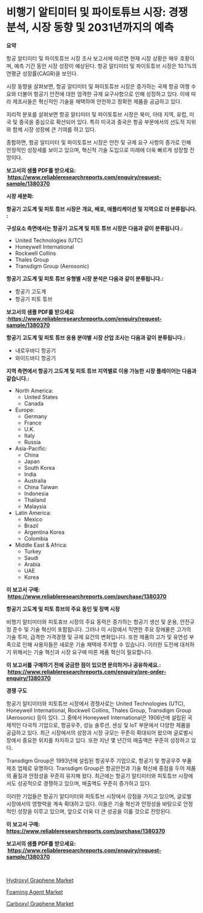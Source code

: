 <p><h1>비행기 알티미터 및 파이토튜브 시장: 경쟁 분석, 시장 동향 및 2031년까지의 예측</h1></p><p><strong>요약</strong></p>
<p><p>항공 알티미터 및 파이토튜브 시장 조사 보고서에 따르면 현재 시장 상황은 매우 호황이며, 예측 기간 동안 시장 성장이 예상된다. 항공 알티미터 및 파이토튜브 시장은 10.1%의 연평균 성장률(CAGR)을 보인다.</p><p>시장 동향을 살펴보면, 항공 알티미터 및 파이토튜브 시장은 증가하는 국제 항공 여행 수요와 더불어 항공기 안전에 대한 엄격한 규제 요구사항으로 인해 성장하고 있다. 이에 따라 제조사들은 혁신적인 기술을 채택하여 안전하고 정확한 제품을 공급하고 있다.</p><p>지리적 분포를 살펴보면 항공 알티미터 및 파이토튜브 시장은 북미, 아태 지역, 유럽, 미국 및 중국을 중심으로 확산되어 있다. 특히 미국과 중국은 항공 부문에서의 선도적 지위와 함께 시장 성장에 큰 기여를 하고 있다.</p><p>종합하면, 항공 알티미터 및 파이토튜브 시장은 안전 및 규제 요구 사항의 증가로 인해 안정적인 성장세를 보이고 있으며, 혁신적 기술 도입으로 미래에 더욱 빠르게 성장할 전망이다.</p></p>
<p><strong>보고서의 샘플 PDF를 받으세요: &nbsp;<a href="https://www.reliableresearchreports.com/enquiry/request-sample/1380370">https://www.reliableresearchreports.com/enquiry/request-sample/1380370</a></strong></p>
<p><strong>시장 세분화:</strong></p>
<p><strong> 항공기 고도계 및 피토 튜브 시장은 개요, 배포, 애플리케이션 및 지역으로 더 분류됩니다. :</strong></p>
<p><strong>구성요소 측면에서는 항공기 고도계 및 피토 튜브 시장은 다음과 같이 분류됩니다.:</strong></p>
<p><ul><li>United Technologies (UTC)</li><li>Honeywell International</li><li>Rockwell Collins</li><li>Thales Group</li><li>Transdigm Group (Aerosonic)</li></ul></p>
<p><strong> 항공기 고도계 및 피토 튜브 유형별 시장 분석은 다음과 같이 분류됩니다.:</strong></p>
<p><ul><li>항공기 고도계</li><li>항공기 피토 튜브</li></ul></p>
<p><strong>보고서의 샘플 PDF를 받으세요 :<a href="https://www.reliableresearchreports.com/enquiry/request-sample/1380370">https://www.reliableresearchreports.com/enquiry/request-sample/1380370</a></strong></p>
<p><strong> 항공기 고도계 및 피토 튜브 응용 분야별 시장 산업 조사는 다음과 같이 분류됩니다.:</strong></p>
<p><ul><li>내로우바디 항공기</li><li>와이드바디 항공기</li></ul></p>
<p><strong>지역 측면에서 항공기 고도계 및 피토 튜브 지역별로 이용 가능한 시장 플레이어는 다음과 같습니다.:</strong></p>
<p><ul>
    <li>
        North America:
        <ul>
            <li>United States</li>
            <li>Canada</li>
        </ul>
    </li>
    <li>
        Europe:
        <ul>
            <li>Germany</li>
            <li>France</li>
            <li>U.K.</li>
            <li>Italy</li>
            <li>Russia</li>
        </ul>
    </li>
    <li>
        Asia-Pacific:
        <ul>
            <li>China</li>
            <li>Japan</li>
            <li>South Korea</li>
            <li>India</li>
            <li>Australia</li>
            <li>China Taiwan</li>
            <li>Indonesia</li>
            <li>Thailand</li>
            <li>Malaysia</li>
        </ul>
    </li>
    <li>
        Latin America:
        <ul>
            <li>Mexico</li>
            <li>Brazil</li>
            <li>Argentina Korea</li>
            <li>Colombia</li>
        </ul>
    </li>
    <li>
        Middle East & Africa:
        <ul>
            <li>Turkey</li>
            <li>Saudi</li>
            <li>Arabia</li>
            <li>UAE</li>
            <li>Korea</li>
        </ul>
    </li>
    </ul></p>
<p><strong>이 보고서 구매: &nbsp;<a href="https://www.reliableresearchreports.com/purchase/1380370">https://www.reliableresearchreports.com/purchase/1380370</a></strong></p>
<p><strong>항공기 고도계 및 피토 튜브의 주요 동인 및 장벽 시장</strong></p>
<p><p>비행기 알티미터와 피토휴브 시장의 주요 동력은 증가하는 항공기 생산 및 운용, 안전규정 준수 및 기술 혁신이 포함됩니다. 그러나 이 시장에서 직면한 주요 장애물은 고가의 기술 투자, 급격한 가격경쟁 및 규제 요건의 변화입니다. 또한 제품의 고가 및 유연성 부족으로 인해 사용자들은 새로운 기술 채택에 주저할 수 있습니다. 이러한 도전에 대처하기 위해서는 기술 혁신과 시장 요구에 따른 제품 혁신이 필요합니다.</p></p>
<p><strong>이 보고서를 구매하기 전에 궁금한 점이 있으면 문의하거나 공유하세요.: &nbsp;<a href="https://www.reliableresearchreports.com/enquiry/pre-order-enquiry/1380370">https://www.reliableresearchreports.com/enquiry/pre-order-enquiry/1380370</a></strong></p>
<p><strong>경쟁 구도</strong></p>
<p><p>항공기 알티미터와 피토튜브 시장에서 경쟁사로는 United Technologies (UTC), Honeywell International, Rockwell Collins, Thales Group, Transdigm Group (Aerosonic) 등이 있다. 그 중에서 Honeywell International은 1906년에 설립된 국제적인 다국적 기업으로, 항공우주, 성능 솔루션, 센싱 및 IoT 부문에서 다양한 제품을 공급하고 있다. 최근 시장에서의 성장과 시장 규모는 꾸준히 확대되어 왔으며 글로벌시장에서 중요한 위치를 차지하고 있다. 또한 지난 몇 년간의 매출액은 꾸준히 성장하고 있다.</p><p>Transdigm Group은 1993년에 설립된 항공우주 기업으로, 항공기 및 항공우주 부품 제조 업체로 유명하다. Transdigm Group은 항공안전과 기술 혁신에 중점을 두어 제품의 품질과 안정성을 꾸준히 유지해 왔다. 최근에는 항공기 알티미터와 피토튜브 시장에서도 성공적으로 경쟁하고 있으며, 매출액도 꾸준히 증가하고 있다.</p><p>이러한 기업들은 항공기 알티미터와 피토튜브 시장에서 강점을 가지고 있으며, 글로벌 시장에서의 영향력을 계속 확대하고 있다. 이들은 기술 혁신과 안정성을 바탕으로 안정적인 성장을 이루고 있으며, 앞으로 더욱 더 큰 성공을 이룰 것으로 전망된다.</p></p>
<p><strong>이 보고서 구매: &nbsp; <a href="https://www.reliableresearchreports.com/purchase/1380370">https://www.reliableresearchreports.com/purchase/1380370</a></strong></p>
<p><strong>보고서의 샘플 PDF를 받으세요: &nbsp;<a href="https://www.reliableresearchreports.com/enquiry/request-sample/1380370">https://www.reliableresearchreports.com/enquiry/request-sample/1380370</a></strong><strong></strong></p>
<p>&nbsp;</p>
<p><p><a href="https://github.com/prosalinda88/Market-Research-Report-List-3/blob/main/hydroxyl-graphene-market.md">Hydroxyl Graphene Market</a></p><p><a href="https://github.com/bobicer/Market-Research-Report-List-2/blob/main/foaming-agent-market.md">Foaming Agent Market</a></p><p><a href="https://github.com/globismark/Market-Research-Report-List-2/blob/main/carboxyl-graphene-market.md">Carboxyl Graphene Market</a></p></p>